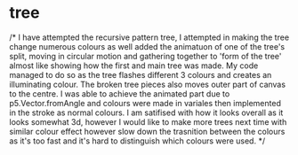 # tree
/* I have attempted the recursive pattern tree, I attempted in making the tree change numerous colours as well added the animatuon of one of the tree's split, 
moving in circular motion  and gathering together to 'form of the tree' almost like showing how the first and main tree was made. My code managed to do so as the 
tree flashes different 3 colours and creates an illuminating colour. The broken tree pieces also moves outer part of canvas to the centre. I was able to achieve the animated 
part due to p5.Vector.fromAngle and colours were made in variales then implemented in the stroke as normal colours. I am satifised with how it looks overall as it looks somewhat 
3d, however I would like to make more trees next time with similar colour effect however slow down the trasnition between the colours as it's too fast and it's hard to distinguish 
which colours were used. */ 

